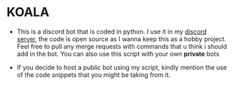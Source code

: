 # KOALA
- This is a discord bot that is coded in python. I use it in my [discord server](https://discord.gg/5b8pyv99j2), the code is open source as I wanna keep this as a hobby project. Feel free to pull any merge requests with commands that u think i should add in the bot. You can also use this script with your own **__private__** bots

- If you decide to host a public bot using my script, kindly mention the use of the code snippets that you might be taking from it.